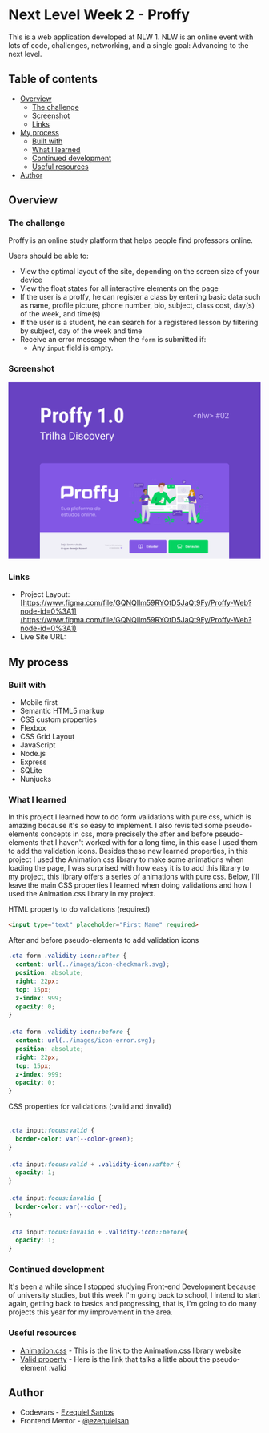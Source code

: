 # Next Level Week 2 - Proffy

This is a web application developed at NLW 1. NLW is an online event with lots of code, challenges, networking, and a single goal: Advancing to the next level.

## Table of contents

- [Overview](#overview)
  - [The challenge](#the-challenge)
  - [Screenshot](#screenshot)
  - [Links](#links)
- [My process](#my-process)
  - [Built with](#built-with)
  - [What I learned](#what-i-learned)
  - [Continued development](#continued-development)
  - [Useful resources](#useful-resources)
- [Author](#author)

## Overview

### The challenge

Proffy is an online study platform that helps people find professors online.

Users should be able to:

- View the optimal layout of the site, depending on the screen size of your device
- View the float states for all interactive elements on the page
- If the user is a proffy, he can register a class by entering basic data such as name, profile picture, phone number, bio, subject, class cost, day(s) of the week, and time(s)
- If the user is a student, he can search for a registered lesson by filtering by subject, day of the week and time
- Receive an error message when the `form` is submitted if:
  - Any `input` field is empty. 


### Screenshot

![](./public/images/design/screenshot.png)

### Links

- Project Layout: [https://www.figma.com/file/GQNQIlm59RYOtD5JaQt9Fy/Proffy-Web?node-id=0%3A1](https://www.figma.com/file/GQNQIlm59RYOtD5JaQt9Fy/Proffy-Web?node-id=0%3A1)
- Live Site URL: []()

## My process

### Built with

- Mobile first
- Semantic HTML5 markup
- CSS custom properties
- Flexbox
- CSS Grid Layout
- JavaScript
- Node.js
- Express
- SQLite
- Nunjucks

### What I learned

In this project I learned how to do form validations with pure css, which is amazing because it's so easy to implement. I also revisited some pseudo-elements concepts in css, more precisely the after and before pseudo-elements that I haven't worked with for a long time, in this case I used them to add the validation icons. Besides these new learned properties, in this project I used the Animation.css library to make some animations when loading the page, I was surprised with how easy it is to add this library to my project, this library offers a series of animations with pure css. Below, I'll leave the main CSS properties I learned when doing validations and how I used the Animation.css library in my project.

HTML property to do validations (required)
```html
<input type="text" placeholder="First Name" required>
```

After and before pseudo-elements to add validation icons
```css
.cta form .validity-icon::after {
  content: url(../images/icon-checkmark.svg);
  position: absolute;
  right: 22px;
  top: 15px;
  z-index: 999;
  opacity: 0;
}

.cta form .validity-icon::before {
  content: url(../images/icon-error.svg);
  position: absolute;
  right: 22px;
  top: 15px;
  z-index: 999;
  opacity: 0;
}
```

CSS properties for validations (:valid and :invalid)
```css

.cta input:focus:valid {
  border-color: var(--color-green); 
}

.cta input:focus:valid + .validity-icon::after {
  opacity: 1; 
}

.cta input:focus:invalid {
  border-color: var(--color-red); 
}

.cta input:focus:invalid + .validity-icon::before{
  opacity: 1;
}
```

### Continued development

It's been a while since I stopped studying Front-end Development because of university studies, but this week I'm going back to school, I intend to start again, getting back to basics and progressing, that is, I'm going to do many projects this year for my improvement in the area.

### Useful resources

- [Animation.css](https://animate.style) - This is the link to the Animation.css library website
- [Valid property](https://css-tricks.com/almanac/selectors/v/valid/) - Here is the link that talks a little about the pseudo-element :valid

## Author

- Codewars - [Ezequiel Santos](https://www.codewars.com/users/Ezequiel%20Santos)
- Frontend Mentor - [@ezequielsan](https://www.frontendmentor.io/profile/ezequielsan)
